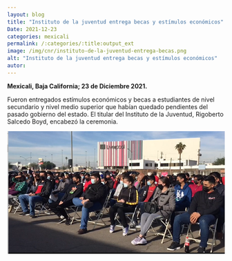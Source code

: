 ```yaml
---
layout: blog
title: "Instituto de la juventud entrega becas y estímulos económicos"
Date: 2021-12-23
categories: mexicali
permalink: /:categories/:title:output_ext
image: /img/cnr/instituto-de-la-juventud-entrega-becas.png
alt: "Instituto de la juventud entrega becas y estímulos económicos"
autor:
---
```


**Mexicali, Baja California; 23 de Diciembre 2021.** 

Fueron entregados estímulos económicos y becas a estudiantes de nivel secundario y nivel medio superior que habían quedado pendientes del pasado gobierno del estado. El titular del Instituto de la Juventud, Rigoberto Salcedo Boyd, encabezó la ceremonia.

<div id="carouselExampleSlidesOnly" class="carousel slide" data-ride="carousel">
  <div class="carousel-inner">
    <div class="carousel-item active">
       <img class="d-block w-100" src="/img/cnr/instituto-de-la-juventud-entrega-becas.png" loading="lazy"  alt="Instituto de la juventud entrega becas y estímulos económicos">
    </div>
  </div>
</div>